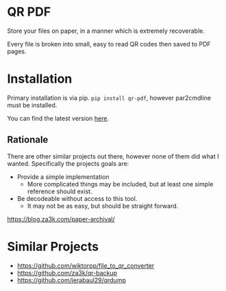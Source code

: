 # QR PDF
Store your files on paper, in a manner which is extremely recoverable.

Every file is broken into small, easy to read QR codes then saved to PDF pages.

# Installation

Primary installation is via pip.
`pip install qr-pdf`, however par2cmdline must be installed.

You can find the latest version [here](https://github.com/Parchive/par2cmdline/releases).

## Rationale
There are other similar projects out there, however none of them did what I wanted.
Specifically the projects goals are:
* Provide a simple implementation
  * More complicated things may be included, but at least one simple reference should exist.
* Be decodeable without access to this tool.
  * It may not be as easy, but should be straight forward.

https://blog.za3k.com/paper-archival/

# Similar Projects
* https://github.com/wiktorpp/file_to_qr_converter
* https://github.com/za3k/qr-backup
* https://github.com/jerabaul29/qrdump
